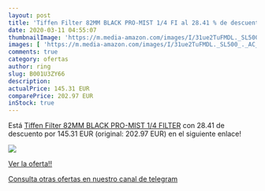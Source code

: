 ```yaml
---
layout: post
title: 'Tiffen Filter 82MM BLACK PRO-MIST 1/4 FI al 28.41 % de descuento'
date: 2020-03-11 04:55:07
thumbnailImage: 'https://m.media-amazon.com/images/I/31ue2TuFMDL._SL500_._AC_._SL200_.jpg'
images: [ 'https://m.media-amazon.com/images/I/31ue2TuFMDL._SL500_._AC_._SL200_.jpg' ]
comments: true
category: ofertas
author: ring
slug: B001U3ZY66
description:
actualPrice: 145.31 EUR
comparePrice: 202.97 EUR
inStock: true
---
```


Está [Tiffen Filter 82MM BLACK PRO-MIST 1/4 FILTER](https://www.amazon.com/dp/B001U3ZY66/?tag=redken08-20) con 28.41 de descuento por 145.31 EUR (original: 202.97 EUR) en el siguiente enlace!

[![](https://m.media-amazon.com/images/I/31ue2TuFMDL._SL500_._AC_._SL200_.jpg)](https://www.amazon.com/dp/B001U3ZY66/?tag=redken08-20)

[Ver la oferta!!](https://www.amazon.com/dp/B001U3ZY66/?tag=redken08-20)

[Consulta otras ofertas en nuestro canal de telegram](https://t.me/s/ofertas25)
